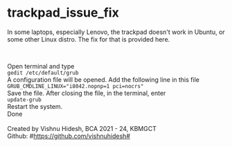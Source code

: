 # trackpad_issue_fix
In some laptops, especially Lenovo, the trackpad doesn't work in Ubuntu, or some other Linux distro. The fix for that is provided here.

<br>

Open terminal and type <br>
`gedit /etc/default/grub`
<br>
A configuration file will be opened. Add the following line in this file <br>
`GRUB_CMDLINE_LINUX="i8042.nopnp=1 pci=nocrs"`
<br>
Save the file. After closing the file, in the terminal, enter <br>
`update-grub` <br>
Restart the system. <br>
Done <br> <br>
Created by Vishnu Hidesh, BCA 2021 - 24, KBMGCT <br>
Github: #https://github.com/vishnuhidesh# <br>

